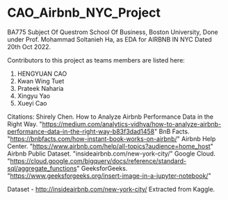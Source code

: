 # CAO_Airbnb_NYC_Project
BA775 Subject Of Questrom School Of Business, Boston University, 
Done under Prof. Mohammad Soltanieh Ha,  as EDA for AIRBNB IN NYC 
Dated 20th Oct 2022.

Contributors to this project as teams members are listed here:
1. HENGYUAN CAO 
2. Kwan Wing Tuet
3. Prateek Naharia
4. Xingyu Yao
5. Xueyi Cao 

Citations:
Shirely Chen. How to Analyze Airbnb Performance Data in the Right Way. "https://medium.com/analytics-vidhya/how-to-analyze-airbnb-performance-data-in-the-right-way-b83f3dad1458"
BnB Facts. "https://bnbfacts.com/how-instant-book-works-on-airbnb/"
Airbnb Help Center. "https://www.airbnb.com/help/all-topics?audience=home_host"
Airbnb Public Dataset. "insideairbnb.com/new-york-city/"
Google Cloud. "https://cloud.google.com/bigquery/docs/reference/standard-sql/aggregate_functions"
GeeksforGeeks. "https://www.geeksforgeeks.org/insert-image-in-a-jupyter-notebook/"


Dataset - http://insideairbnb.com/new-york-city/
Extracted from Kaggle.


